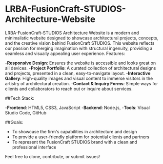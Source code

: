 # LRBA-FusionCraft-STUDIOS-Architecture-Website

LRBA-FusionCraft-STUDIOS Architecture Website is a modern and minimalistic website designed to showcase architectural projects, concepts, and the creative vision behind FusionCraft STUDIOS. This website reflects our passion for merging imagination with structural ingenuity, providing a seamless and visually appealing user experience.
Features:

-**Responsive Design**: Ensures the website is accessible and looks great on all devices.
-**Project Portfolio**: A curated collection of architectural designs and projects, presented in a clean, easy-to-navigate layout.
-**Interactive Gallery**: High-quality images and visual content to immerse visitors in the artistry of architectural creation.
-**Contact & Inquiry Forms**: Simple ways for clients and collaborators to reach out or inquire about services.

##Tech Stack:

-**Frontend**: HTML5, CSS3, JavaScript
-**Backend**: Node.js, 
-**Tools**: Visual Studio Code, GitHub

##Goals:

- To showcase the firm's capabilities in architecture and design
- To provide a user-friendly platform for potential clients and partners
- To represent the FusionCraft STUDIOS brand with a clean and professional interface

Feel free to clone, contribute, or submit issues!
